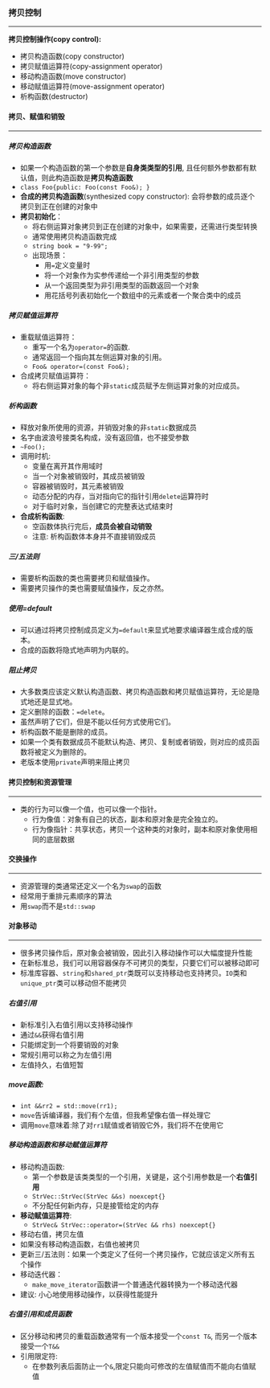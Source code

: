 ### 拷贝控制

------

**拷贝控制操作(copy control):**

- 拷贝构造函数(copy constructor)
- 拷贝赋值运算符(copy-assignment operator)
- 移动构造函数(move constructor)
- 移动赋值运算符(move-assignment operator)
- 析构函数(destructor)

#### 拷贝、赋值和销毁

------

##### 拷贝构造函数

- 如果一个构造函数的第一个参数是**自身类类型的引用**, 且任何额外参数都有默认值，则此构造函数是**拷贝构造函数**
- `class Foo{public: Foo(const Foo&); }`
- **合成的拷贝构造函数**(synthesized copy constructor): 会将参数的成员逐个拷贝到正在创建的对象中
- **拷贝初始化**：
  - 将右侧运算对象拷贝到正在创建的对象中，如果需要，还需进行类型转换
  - 通常使用拷贝构造函数完成
  - `string book = "9-99";`
  - 出现场景：
    - 用`=`定义变量时
    - 将一个对象作为实参传递给一个非引用类型的参数
    - 从一个返回类型为非引用类型的函数返回一个对象
    - 用花括号列表初始化一个数组中的元素或者一个聚合类中的成员

##### 拷贝赋值运算符

- 重载赋值运算符：
  - 重写一个名为`operator=`的函数.
  - 通常返回一个指向其左侧运算对象的引用。
  - `Foo& operator=(const Foo&);`
- 合成拷贝赋值运算符：
  - 将右侧运算对象的每个非`static`成员赋予左侧运算对象的对应成员。

##### 析构函数

- 释放对象所使用的资源，并销毁对象的非`static`数据成员
- 名字由波浪号接类名构成，没有返回值，也不接受参数
- `~Foo();`
- 调用时机:
  - 变量在离开其作用域时
  - 当一个对象被销毁时，其成员被销毁
  - 容器被销毁时，其元素被销毁
  - 动态分配的内存，当对指向它的指针引用`delete`运算符时
  - 对于临时对象，当创建它的完整表达式结束时
- **合成析构函数**:
  - 空函数体执行完后，**成员会被自动销毁**
  - 注意: 析构函数体本身并不直接销毁成员

##### 三/五法则

- 需要析构函数的类也需要拷贝和赋值操作。
- 需要拷贝操作的类也需要赋值操作，反之亦然。

##### 使用=default

- 可以通过将拷贝控制成员定义为`=default`来显式地要求编译器生成合成的版本。
- 合成的函数将隐式地声明为内联的。

##### 阻止拷贝

- 大多数类应该定义默认构造函数、拷贝构造函数和拷贝赋值运算符，无论是隐式地还是显式地。
- 定义删除的函数：`=delete`。
- 虽然声明了它们，但是不能以任何方式使用它们。
- 析构函数不能是删除的成员。
- 如果一个类有数据成员不能默认构造、拷贝、复制或者销毁，则对应的成员函数将被定义为删除的。
- 老版本使用`private`声明来阻止拷贝

#### 拷贝控制和资源管理

------

- 类的行为可以像一个值，也可以像一个指针。
  - 行为像值：对象有自己的状态，副本和原对象是完全独立的。
  - 行为像指针：共享状态，拷贝一个这种类的对象时，副本和原对象使用相同的底层数据

#### 交换操作

------

- 资源管理的类通常还定义一个名为`swap`的函数
- 经常用于重排元素顺序的算法
- 用`swap`而不是`std::swap`

#### 对象移动

------

- 很多拷贝操作后，原对象会被销毁，因此引入移动操作可以大幅度提升性能
- 在新标准总，我们可以用容器保存不可拷贝的类型，只要它们可以被移动即可
- 标准库容器、`string`和`shared_ptr`类既可以支持移动也支持拷贝。`IO`类和`unique_ptr`类可以移动但不能拷贝

##### 右值引用

- 新标准引入右值引用以支持移动操作
- 通过`&&`获得右值引用
- 只能绑定到一个将要销毁的对象
- 常规引用可以称之为左值引用
- 左值持久，右值短暂

##### move函数:

- `int &&rr2 = std::move(rr1);`
- `move`告诉编译器，我们有个左值，但我希望像右值一样处理它
- 调用`move`意味着:除了对`rr1`赋值或者销毁它外，我们将不在使用它

##### 移动构造函数和移动赋值运算符

- 移动构造函数:
  - 第一个参数是该类类型的一个引用，关键是，这个引用参数是一个**右值引用**
  - `StrVec::StrVec(StrVec &&s) noexcept{}`
  - 不分配任何新内存，只是接管给定的内存
- **移动赋值运算符**:
  - `StrVec& StrVec::operator=(StrVec && rhs) noexcept{}`
- 移动右值，拷贝左值
- 如果没有移动构造函数，右值也被拷贝
- 更新三/五法则：如果一个类定义了任何一个拷贝操作，它就应该定义所有五个操作
- 移动迭代器：
  - `make_move_iterator`函数讲一个普通迭代器转换为一个移动迭代器
- 建议: 小心地使用移动操作，以获得性能提升

##### 右值引用和成员函数

- 区分移动和拷贝的重载函数通常有一个版本接受一个`const T&`, 而另一个版本接受一个`T&&`
- 引用限定符:
  - 在参数列表后面防止一个`&`,限定只能向可修改的左值赋值而不能向右值赋值


